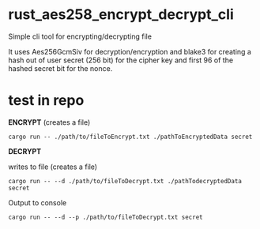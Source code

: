 # rust_aes258_encrypt_decrypt_cli
Simple cli tool for encrypting/decrypting file

It uses Aes256GcmSiv for decryption/encryption and blake3 for creating a hash out of user secret (256 bit) for the cipher key
and first 96 of the hashed secret bit for the nonce.

# test in repo

**ENCRYPT**
(creates a file)
```
cargo run -- ./path/to/fileToEncrypt.txt ./pathToEncryptedData secret
```


**DECRYPT**

writes to file (creates a file)

```
cargo run -- --d ./path/to/fileToDecrypt.txt ./pathTodecryptedData secret
```

Output to console

```
cargo run -- --d --p ./path/to/fileToDecrypt.txt secret
```

